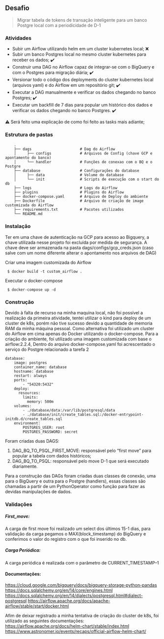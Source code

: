 ## Desafio
> Migrar tabela de tokens de transação inteligente para um banco Postgre local com a periodicidade de D-1

### Atividades
- Subir um Airflow utilizando helm em um cluster kubernetes local; :x:
- Subir um banco Postgres local no mesmo cluster kubernetes para receber os dados; :heavy_check_mark:
- Construir uma DAG no Airflow capaz de integrar-se com o BigQuery e com o Postgres para migração diária; :heavy_check_mark:
- Versionar todo o código dos deployments do cluster kubernetes local (arquivos yaml) e do Airflow em um repositório git; :heavy_check_mark:
- Executar a DAG manualmente e verificar os dados chegando no banco Postgres; :heavy_check_mark:
- Executar um backfill de 7 dias para popular um histórico dos dados e verificar os dados chegando no banco Postgres. :heavy_check_mark:

:warning: Será feito uma explicação de como foi feito as tasks mais adiante;

### Estrutura de pastas
```
    .
    ├── dags                      # Dag do Airflow
    │     ├── configs             # Arquivos de Config (chave GCP e apontamento do banco)
    │     └── handler             # Funções de conexao com o BQ e o Postgre
    ├── database                  # Configurações do database
    │     ├── data                # Volume do database 
    │     └── init                # Scripts de execução com o start do db
    ├── logs                      # Logs do Airflow
    ├── plugins                   # Plugins do Airflow
    ├── docker-compose.yaml       # Arquivo de Deploy do ambiente
    ├── Dockerfile                # Arquivo de criação de image customizada do Airflow
    ├── requirements.txt          # Pacotes utilizados
    └── README.md
```

### Instalação
Ter em uma chave de autenticação na GCP para acesso ao Bigquery, a chave utilizada nesse projeto foi excluída por medida de segurança. A chave deve ser armazenada na pasta dags/configs/gcp_creds.json (caso salve com um nome diferente alterar o apontamento nos arquivos de DAG)

Criar uma imagem customizada do Airflow 
```
 $ docker build -t custom_airflow .
```
Executar o docker-compose
```
 $ docker-compose up -d
```

### Construção
Devido à falta de recurso na minha maquina local, não foi possível a realização da primeira atividade, tentei utilizar o kind para deploy de um cluster de k8s, porém não tive sucesso devido a quantidade de memoria RAM da minha máquina pessoal.
Como alternativa foi utilizado um cluster do Airflow em cima apenas do Docker utilizando o docker-compose.
Para a criação do ambiente, foi utilizado uma imagem customizada com base o airflow:2.2.4,
Dentro do arquivo docker-compose.yaml foi acrescentado o serviço do Postgre relacionado a tarefa 2

```
database:
    image: postgres
    container_name: database
    hostname: database
    restart: always
    ports:
        - "54320:5432"
    deploy:
      resources:
        limits:
          memory: 500m
    volumes:
        - ./database/data:/var/lib/postgresql/data
        - ./database/init/create_tables.sql:/docker-entrypoint-initdb.d/create_tables.sql
    environment:
        POSTGRES_USER: root
        POSTGRES_PASSWORD: secret
```

Foram criadas duas DAGS:
1.	DAG_BQ_TO_PSQL_FIRST_MOVE: responsável pelo “first move” para popular a tabela com dados históricos;
2.	DAG_BQ_TO_PSQL: responsável pelo move D-1 que será executado diariamente.

Para a construção das DAGs foram criadas duas classes de conexão, uma para o BigQuery e outra para o Postgre (handlers), essas classes são chamadas a partir de um PythonOperator como função para fazer as devidas manipulações de dados.

### Validações
##### First_move:
A carga de first move foi realizado um select dos últimos 15-1 dias, para validação da carga pegamos o MAX(block_timestamp) do BigQuery e conferimos o valor do registro com o que foi inserido no db.
##### Carga Periódica:
A carga periódica é realizada com o parâmetro de CURRENT_TIMESTAMP–1


#### Documentações:
https://cloud.google.com/bigquery/docs/bigquery-storage-python-pandas
https://docs.sqlalchemy.org/en/14/core/engines.html
https://docs.sqlalchemy.org/en/14/dialects/postgresql.html#dialect-postgresql
https://airflow.apache.org/docs/apache-airflow/stable/start/docker.html

Afim de deixar registrado a minha tentativa de criação do cluster de k8s, foi utilizado as seguintes documentações:
https://airflow.apache.org/docs/helm-chart/stable/index.html
https://www.astronomer.io/events/recaps/official-airflow-helm-chart/

